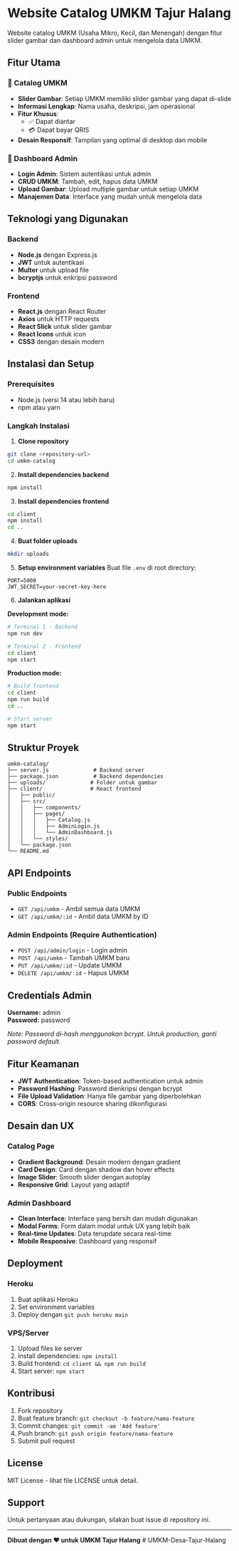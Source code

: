 # Website Catalog UMKM Tajur Halang

Website catalog UMKM (Usaha Mikro, Kecil, dan Menengah) dengan fitur slider gambar dan dashboard admin untuk mengelola data UMKM.

## Fitur Utama

### 🏪 Catalog UMKM
- **Slider Gambar**: Setiap UMKM memiliki slider gambar yang dapat di-slide
- **Informasi Lengkap**: Nama usaha, deskripsi, jam operasional
- **Fitur Khusus**: 
  - ✅ Dapat diantar
  - 💳 Dapat bayar QRIS
- **Desain Responsif**: Tampilan yang optimal di desktop dan mobile

### 🔐 Dashboard Admin
- **Login Admin**: Sistem autentikasi untuk admin
- **CRUD UMKM**: Tambah, edit, hapus data UMKM
- **Upload Gambar**: Upload multiple gambar untuk setiap UMKM
- **Manajemen Data**: Interface yang mudah untuk mengelola data

## Teknologi yang Digunakan

### Backend
- **Node.js** dengan Express.js
- **JWT** untuk autentikasi
- **Multer** untuk upload file
- **bcryptjs** untuk enkripsi password

### Frontend
- **React.js** dengan React Router
- **Axios** untuk HTTP requests
- **React Slick** untuk slider gambar
- **React Icons** untuk icon
- **CSS3** dengan desain modern

## Instalasi dan Setup

### Prerequisites
- Node.js (versi 14 atau lebih baru)
- npm atau yarn

### Langkah Instalasi

1. **Clone repository**
```bash
git clone <repository-url>
cd umkm-catalog
```

2. **Install dependencies backend**
```bash
npm install
```

3. **Install dependencies frontend**
```bash
cd client
npm install
cd ..
```

4. **Buat folder uploads**
```bash
mkdir uploads
```

5. **Setup environment variables**
Buat file `.env` di root directory:
```env
PORT=5000
JWT_SECRET=your-secret-key-here
```

6. **Jalankan aplikasi**

**Development mode:**
```bash
# Terminal 1 - Backend
npm run dev

# Terminal 2 - Frontend
cd client
npm start
```

**Production mode:**
```bash
# Build frontend
cd client
npm run build
cd ..

# Start server
npm start
```

## Struktur Proyek

```
umkm-catalog/
├── server.js              # Backend server
├── package.json           # Backend dependencies
├── uploads/              # Folder untuk gambar
├── client/               # React frontend
│   ├── public/
│   ├── src/
│   │   ├── components/
│   │   ├── pages/
│   │   │   ├── Catalog.js
│   │   │   ├── AdminLogin.js
│   │   │   └── AdminDashboard.js
│   │   └── styles/
│   └── package.json
└── README.md
```

## API Endpoints

### Public Endpoints
- `GET /api/umkm` - Ambil semua data UMKM
- `GET /api/umkm/:id` - Ambil data UMKM by ID

### Admin Endpoints (Require Authentication)
- `POST /api/admin/login` - Login admin
- `POST /api/umkm` - Tambah UMKM baru
- `PUT /api/umkm/:id` - Update UMKM
- `DELETE /api/umkm/:id` - Hapus UMKM

## Credentials Admin

**Username:** admin  
**Password:** password

*Note: Password di-hash menggunakan bcrypt. Untuk production, ganti password default.*

## Fitur Keamanan

- **JWT Authentication**: Token-based authentication untuk admin
- **Password Hashing**: Password dienkripsi dengan bcrypt
- **File Upload Validation**: Hanya file gambar yang diperbolehkan
- **CORS**: Cross-origin resource sharing dikonfigurasi

## Desain dan UX

### Catalog Page
- **Gradient Background**: Desain modern dengan gradient
- **Card Design**: Card dengan shadow dan hover effects
- **Image Slider**: Smooth slider dengan autoplay
- **Responsive Grid**: Layout yang adaptif

### Admin Dashboard
- **Clean Interface**: Interface yang bersih dan mudah digunakan
- **Modal Forms**: Form dalam modal untuk UX yang lebih baik
- **Real-time Updates**: Data terupdate secara real-time
- **Mobile Responsive**: Dashboard yang responsif

## Deployment

### Heroku
1. Buat aplikasi Heroku
2. Set environment variables
3. Deploy dengan `git push heroku main`

### VPS/Server
1. Upload files ke server
2. Install dependencies: `npm install`
3. Build frontend: `cd client && npm run build`
4. Start server: `npm start`

## Kontribusi

1. Fork repository
2. Buat feature branch: `git checkout -b feature/nama-feature`
3. Commit changes: `git commit -am 'Add feature'`
4. Push branch: `git push origin feature/nama-feature`
5. Submit pull request

## License

MIT License - lihat file LICENSE untuk detail.

## Support

Untuk pertanyaan atau dukungan, silakan buat issue di repository ini.

---

**Dibuat dengan ❤️ untuk UMKM Tajur Halang** # UMKM-Desa-Tajur-Halang
